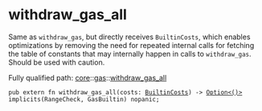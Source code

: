# withdraw_gas_all

Same as `withdraw_gas`, but directly receives `BuiltinCosts`, which enables optimizations
by removing the need for repeated internal calls for fetching the table of constants that may
internally happen in calls to `withdraw_gas`.
Should be used with caution.

Fully qualified path: [core](./core.md)::[gas](./core-gas.md)::[withdraw_gas_all](./core-gas-withdraw_gas_all.md)

<pre><code class="language-cairo">pub extern fn withdraw_gas_all(costs: <a href="core-gas-BuiltinCosts.html">BuiltinCosts</a>) -&gt; <a href="core-option-Option.html">Option&lt;()&gt;</a> implicits(RangeCheck, GasBuiltin) nopanic;</code></pre>


